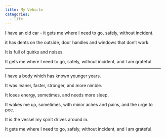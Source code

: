 ```yaml
---
title: My Vehicle
categories:
  - life
---
```


I have an old car -
it gets me
where I need to go,
safely,
without incident.

it has dents on the outside,
door handles and windows
that don’t work.

It is full of quirks
and noises.

It gets me
where I need to go,
safely,
without incident,
and I am grateful.

---

I have a body
which has known
younger years.

It was leaner,
faster,
stronger,
and more nimble.

It loses energy,
sometimes,
and needs more sleep.

It wakes me up,
sometimes,
with minor aches and pains,
and the urge to pee.

It is the vessel
my spirit drives around in.

It gets me
where I need to go,
safely,
without incident,
and I am grateful.
